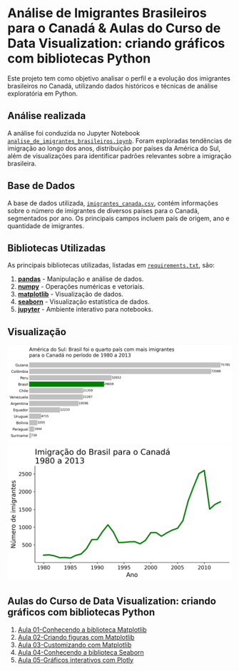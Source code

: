 # Análise de Imigrantes Brasileiros para o Canadá & Aulas do Curso de Data Visualization: criando gráficos com bibliotecas Python

Este projeto tem como objetivo analisar o perfil e a evolução dos imigrantes brasileiros no Canadá, utilizando dados históricos e técnicas de análise exploratória em Python.

## Análise realizada

A análise foi conduzida no Jupyter Notebook [`analise_de_imigrantes_brasileiros.ipynb`](analise_de_imigrantes_brasileiros.ipynb). Foram exploradas tendências de imigração ao longo dos anos, distribuição por países da América do Sul, além de visualizações para identificar padrões relevantes sobre a imigração brasileira.

## Base de Dados

A base de dados utilizada, [`imigrantes_canada.csv`](imigrantes_canada.csv), contém informações sobre o número de imigrantes de diversos países para o Canadá, segmentados por ano. Os principais campos incluem país de origem, ano e quantidade de imigrantes.

## Bibliotecas Utilizadas

As principais bibliotecas utilizadas, listadas em [`requirements.txt`](requirements.txt), são:

1. **[pandas](https://pandas.pydata.org/)** - Manipulação e análise de dados.
2. **[numpy](https://numpy.org/)** - Operações numéricas e vetoriais.
3. **[matplotlib](https://matplotlib.org/)** - Visualização de dados.
4. **[seaborn](https://seaborn.pydata.org/)** - Visualização estatística de dados.
5. **[jupyter](https://jupyter.org/)** - Ambiente interativo para notebooks.

## Visualização

![Imigração na América do Sul](imigracao_america_sul.png)
![Imigração do Brasil para Canadá](imigracao_brasil_canada.png)

## Aulas do Curso de Data Visualization: criando gráficos com bibliotecas Python

1. [Aula 01-Conhecendo a biblioteca Matplotlib](Aula_1.ipynb)
2. [Aula 02-Criando figuras com Matplotlib](Aula_2.ipynb)
3. [Aula 03-Customizando com Matplotlib](Aula_3.ipynb)
4. [Aula 04-Conhecendo a biblioteca Seaborn](Aula_4.ipynb)
5. [Aula 05-Gráficos interativos com Plotly](Aula_5.ipynb)
